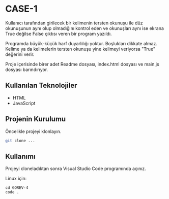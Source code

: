 # CASE-1

Kullanıcı tarafından girilecek bir kelimenin tersten okunuşu ile düz okunuşunun aynı olup
olmadığını kontrol eden ve okunuşları aynı ise ekrana True değilse False çıktısı veren bir program yazıldı.

Programda büyük-küçük harf duyarlılığı yoktur. Boşlukları dikkate almaz. Kelime ya da kelimelerin tersten okunuşu yine kelimeyi veriyorsa "True" değerini verir.

Proje içerisinde birer adet Readme dosyası, index.html dosyası ve main.js dosyası barındırıyor.

## Kullanılan Teknolojiler

+ HTML
+ JavaScript

## Projenin Kurulumu

Öncelikle projeyi klonlayın.

```bash
git clone ...
```

## Kullanımı

Projeyi cloneladıktan sonra Visual Studio Code programında açınız.

Linux için:
```linux
cd GOREV-4
code .
```
